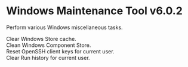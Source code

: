 # Windows Maintenance Tool v6.0.2
Perform various Windows miscellaneous tasks.

Clear Windows Store cache.  
Clean Windows Component Store.  
Reset OpenSSH client keys for current user.  
Clear Run history for current user.
